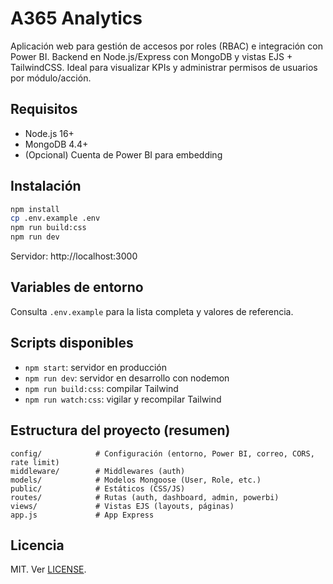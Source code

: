 # A365 Analytics

Aplicación web para gestión de accesos por roles (RBAC) e integración con Power BI. Backend en Node.js/Express con MongoDB y vistas EJS + TailwindCSS. Ideal para visualizar KPIs y administrar permisos de usuarios por módulo/acción.

## Requisitos

- Node.js 16+
- MongoDB 4.4+
- (Opcional) Cuenta de Power BI para embedding

## Instalación

```bash
npm install
cp .env.example .env
npm run build:css
npm run dev
```

Servidor: http://localhost:3000

## Variables de entorno

Consulta `.env.example` para la lista completa y valores de referencia.

## Scripts disponibles

- `npm start`: servidor en producción
- `npm run dev`: servidor en desarrollo con nodemon
- `npm run build:css`: compilar Tailwind
- `npm run watch:css`: vigilar y recompilar Tailwind

## Estructura del proyecto (resumen)

```
config/            # Configuración (entorno, Power BI, correo, CORS, rate limit)
middleware/        # Middlewares (auth)
models/            # Modelos Mongoose (User, Role, etc.)
public/            # Estáticos (CSS/JS)
routes/            # Rutas (auth, dashboard, admin, powerbi)
views/             # Vistas EJS (layouts, páginas)
app.js             # App Express
```

## Licencia

MIT. Ver [LICENSE](LICENSE).
